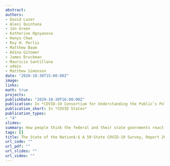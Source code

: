 ```yaml
---
abstract: 
authors:
- David Lazer
- Alexi Quintana
- Jon Green
- Katherine Ognyanova
- Hanyu Chwe
- Roy H. Perlis
- Matthew Baum
- Adina Gitomer
- James Druckman
- Mauricio Santillana
- admin
- Matthew Simonson
date: "2020-10-30T15:00:00Z"
image:
links:
math: true
projects:
publishDate: "2020-10-30T16:00:00Z"
publication: In *COVID-19 Consortium for Understanding the Public’s Policy Preferences Across States*
publication_short: In *COVID States*
publication_types:
- "4"
slides: 
summary: How people think the federal and their state goernments react to COVID-19.
tags: []
title: The State of the Nation$:$ A 50-State COVID-19 Survey, Report 20$:$ Public Opinion Around Federal and State Reactions to COVID-19
url_code: ""
url_pdf: ""
url_slides: ""
url_video: ""
---
```



